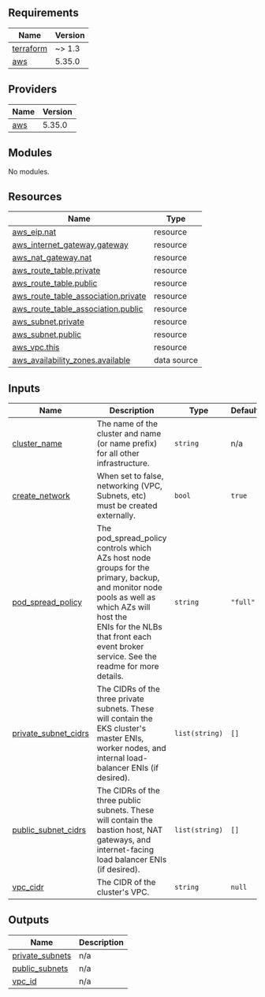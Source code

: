 <!-- BEGIN_TF_DOCS -->
## Requirements

| Name | Version |
|------|---------|
| <a name="requirement_terraform"></a> [terraform](#requirement\_terraform) | ~> 1.3 |
| <a name="requirement_aws"></a> [aws](#requirement\_aws) | 5.35.0 |

## Providers

| Name | Version |
|------|---------|
| <a name="provider_aws"></a> [aws](#provider\_aws) | 5.35.0 |

## Modules

No modules.

## Resources

| Name | Type |
|------|------|
| [aws_eip.nat](https://registry.terraform.io/providers/hashicorp/aws/5.35.0/docs/resources/eip) | resource |
| [aws_internet_gateway.gateway](https://registry.terraform.io/providers/hashicorp/aws/5.35.0/docs/resources/internet_gateway) | resource |
| [aws_nat_gateway.nat](https://registry.terraform.io/providers/hashicorp/aws/5.35.0/docs/resources/nat_gateway) | resource |
| [aws_route_table.private](https://registry.terraform.io/providers/hashicorp/aws/5.35.0/docs/resources/route_table) | resource |
| [aws_route_table.public](https://registry.terraform.io/providers/hashicorp/aws/5.35.0/docs/resources/route_table) | resource |
| [aws_route_table_association.private](https://registry.terraform.io/providers/hashicorp/aws/5.35.0/docs/resources/route_table_association) | resource |
| [aws_route_table_association.public](https://registry.terraform.io/providers/hashicorp/aws/5.35.0/docs/resources/route_table_association) | resource |
| [aws_subnet.private](https://registry.terraform.io/providers/hashicorp/aws/5.35.0/docs/resources/subnet) | resource |
| [aws_subnet.public](https://registry.terraform.io/providers/hashicorp/aws/5.35.0/docs/resources/subnet) | resource |
| [aws_vpc.this](https://registry.terraform.io/providers/hashicorp/aws/5.35.0/docs/resources/vpc) | resource |
| [aws_availability_zones.available](https://registry.terraform.io/providers/hashicorp/aws/5.35.0/docs/data-sources/availability_zones) | data source |

## Inputs

| Name | Description | Type | Default | Required |
|------|-------------|------|---------|:--------:|
| <a name="input_cluster_name"></a> [cluster\_name](#input\_cluster\_name) | The name of the cluster and name (or name prefix) for all other infrastructure. | `string` | n/a | yes |
| <a name="input_create_network"></a> [create\_network](#input\_create\_network) | When set to false, networking (VPC, Subnets, etc) must be created externally. | `bool` | `true` | no |
| <a name="input_pod_spread_policy"></a> [pod\_spread\_policy](#input\_pod\_spread\_policy) | The pod\_spread\_policy controls which AZs host node groups for the primary, backup, and monitor node pools as well as which AZs will host the <br>    ENIs for the NLBs that front each event broker service. See the readme for more details. | `string` | `"full"` | no |
| <a name="input_private_subnet_cidrs"></a> [private\_subnet\_cidrs](#input\_private\_subnet\_cidrs) | The CIDRs of the three private subnets. These will contain the EKS cluster's master ENIs, worker nodes, and internal load-balancer ENIs (if desired). | `list(string)` | `[]` | no |
| <a name="input_public_subnet_cidrs"></a> [public\_subnet\_cidrs](#input\_public\_subnet\_cidrs) | The CIDRs of the three public subnets. These will contain the bastion host, NAT gateways, and internet-facing load balancer ENIs (if desired). | `list(string)` | `[]` | no |
| <a name="input_vpc_cidr"></a> [vpc\_cidr](#input\_vpc\_cidr) | The CIDR of the cluster's VPC. | `string` | `null` | no |

## Outputs

| Name | Description |
|------|-------------|
| <a name="output_private_subnets"></a> [private\_subnets](#output\_private\_subnets) | n/a |
| <a name="output_public_subnets"></a> [public\_subnets](#output\_public\_subnets) | n/a |
| <a name="output_vpc_id"></a> [vpc\_id](#output\_vpc\_id) | n/a |
<!-- END_TF_DOCS -->